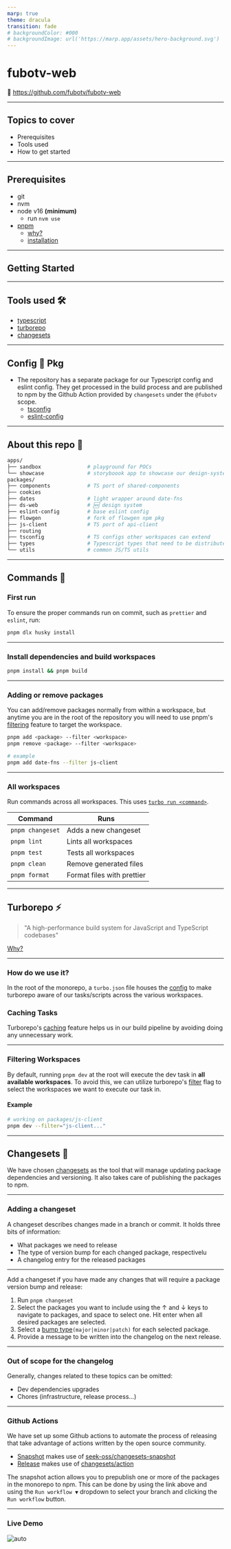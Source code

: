 ```yaml
---
marp: true
theme: dracula
transition: fade
# backgroundColor: #000
# backgroundImage: url('https://marp.app/assets/hero-background.svg')
---
```


<style>
  section {
    display: flex;
    flex-direction: column;
    justify-content: center;
  }
</style>

# <!-- fit --> fubotv-web

🔗 https://github.com/fubotv/fubotv-web

---

## Topics to cover

- Prerequisites
- Tools used
- How to get started

---

## Prerequisites

- git
- nvm
- node v16 **(minimum)**
  - run `nvm use`
- [pnpm](https://pnpm.io)
  - [why?](https://pnpm.io/motivation)
  - [installation](https://pnpm.io/installation)

---

## <!-- fit --> Getting Started

---

## Tools used 🛠️

- [typescript](https://www.typescriptlang.org/)
- [turborepo](https://turbo.build/repo)
- [changesets](https://github.com/changesets/changesets)

---

## Config 🟰 Pkg

- The repository has a separate package for our Typescript config and eslint config. They get processed in the build process and are published to npm by the Github Action provided by `changesets` under the `@fubotv` scope.
  - [tsconfig](https://github.com/fubotv/fubotv-web/tree/dev/packages/tsconfig)
  - [eslint-config](https://github.com/fubotv/fubotv-web/tree/dev/packages/eslint-config)

---

## About this repo 📁

```sh
apps/
├── sandbox               # playground for POCs
└── showcase              # storyboook app to showcase our design-system
packages/
├── components            # TS port of shared-components
├── cookies
├── dates                 # light wrapper around date-fns
├── ds-web                # 🆕 design system
├── eslint-config         # base eslint config
├── flowgen               # fork of flowgen npm pkg
├── js-client             # TS port of api-client
├── routing
├── tsconfig              # TS configs other workspaces can extend
├── types                 # Typescript types that need to be distributed
└── utils                 # common JS/TS utils
```

---

## Commands 📝

### First run

To ensure the proper commands run on commit, such as `prettier` and `eslint`, run:

```sh
pnpm dlx husky install
```

---

### Install dependencies and build workspaces

```sh
pnpm install && pnpm build
```

---

### Adding or remove packages

You can add/remove packages normally from within a workspace, but anytime you are in the root of the repository you will need to use pnpm's [filtering](https://pnpm.io/filtering) feature to target the workspace.

```sh
pnpm add <package> --filter <workspace>
pnpm remove <package> --filter <workspace>

# example
pnpm add date-fns --filter js-client
```

---

### All workspaces

Run commands across all workspaces. This uses [`turbo run <command>`](https://turborepo.org/docs/reference/command-line-reference#turbo-run-task).

| Command          | Runs                       |
| ---------------- | -------------------------- |
| `pnpm changeset` | Adds a new changeset       |
| `pnpm lint`      | Lints all workspaces       |
| `pnpm test`      | Tests all workspaces       |
| `pnpm clean`     | Remove generated files     |
| `pnpm format`    | Format files with prettier |

---

## Turborepo ⚡️

> "A high-performance build system for JavaScript and TypeScript codebases"

[Why?](https://turbo.build/repo/docs/core-concepts/monorepos)

---

### How do we use it?

In the root of the monorepo, a `turbo.json` file houses the [config](https://turbo.build/repo/docs/reference/configuration) to make turborepo aware of our tasks/scripts across the various workspaces.

### Caching Tasks

Turborepo's [caching](https://turbo.build/repo/docs/core-concepts/caching) feature helps us in our build pipeline by avoiding doing any unnecessary work.

---

### Filtering Workspaces

By default, running `pnpm dev` at the root will execute the dev task in **all available workspaces**. To avoid this, we can utilize turborepo's [filter](https://turbo.build/repo/docs/core-concepts/monorepos/filtering) flag to select the workspaces we want to execute our task in.

#### Example

```sh
# working on packages/js-client
pnpm dev --filter="js-client..."
```

---

## Changesets 🦋

We have chosen [changesets](https://github.com/changesets/changesets) as the tool that will manage updating package dependencies and versioning. It also takes care of publishing the packages to npm.

---

### Adding a changeset

A changeset describes changes made in a branch or commit. It holds three bits of information:

- What packages we need to release
- The type of version bump for each changed package, respectivelu
- A changelog entry for the released packages

---

Add a changeset if you have made any changes that will require a package version bump and release:

1.  Run `pnpm changeset`
2.  Select the packages you want to include using the ↑ and ↓ keys to navigate to packages, and space to select one. Hit enter when all desired packages are selected.
3.  Select a [bump type](https://semver.org/spec/v2.0.0.html)`(major|minor|patch)` for each selected package.
4.  Provide a message to be written into the changelog on the next release.

---

### Out of scope for the changelog

Generally, changes related to these topics can be omitted:

- Dev dependencies upgrades
- Chores (infrastructure, release process…)

---

### Github Actions

We have set up some Github actions to automate the process of releasing that take advantage of actions written by the open source community.

- [Snapshot](https://github.com/fubotv/fubotv-web/actions/workflows/changesets-snapshot.yml) makes use of [seek-oss/changesets-snapshot](https://github.com/seek-oss/changesets-snapshot)
- [Release](https://github.com/fubotv/fubotv-web/actions/workflows/changesets-release.yml) makes use of [changesets/action](https://github.com/changesets/action)

The snapshot action allows you to prepublish one or more of the packages in the monorepo to npm. This can be done by using the link above and using the `Run workflow ▼` dropdown to select your branch and clicking the `Run workflow` button.

---

### Live Demo

![auto](https://media.giphy.com/media/elrFAUtV7ZOH7TSPhF/giphy-downsized-large.gif)
